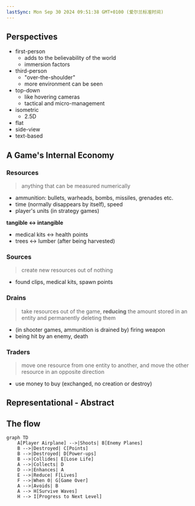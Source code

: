 ```yaml
---
lastSync: Mon Sep 30 2024 09:51:38 GMT+0100 (爱尔兰标准时间)
---
```

## Perspectives
+ first-person
	+ adds to the believability of the world
	+ immersion factors
+ third-person 
	+ "over-the-shoulder"
	+ more environment can be seen
+ top-down
	+ like hovering cameras
	+ tactical and micro-management
+ isometric
	+ 2.5D
+ flat
+ side-view
+ text-based

## A Game's Internal Economy
### Resources
>anything that can be measured numerically
+ ammunition: bullets, warheads, bombs, missiles, grenades etc.
+ time (normally disappears by itself), speed
+ player's units (in strategy games)

**tangible <-> intangible**
+ medical kits <-> health points
+ trees <-> lumber (after being harvested)
### Sources
>create new resources out of nothing
+ found clips, medical kits, spawn points
### Drains
>take resources out of the game, **reducing** the amount stored in an entity and permanently deleting them
+ (in shooter games, ammunition is drained by) firing weapon 
+ being hit by an enemy, death

### Traders
>move one resource from one entity to another, and move the other resource in an opposite direction
+ use money to buy (exchanged, no creation or destroy)
## Representational - Abstract

## The flow

``` mermaid
graph TD
    A[Player Airplane] -->|Shoots| B[Enemy Planes]
    B -->|Destroyed| C[Points]
    B -->|Destroyed| D[Power-ups]
    B -->|Collides| E[Lose Life]
    A -->|Collects| D
    D -->|Enhances| A
    E -->|Reduce| F[Lives]
    F -->|When 0| G[Game Over]
    A -->|Avoids| B
    A --> H[Survive Waves]
    H --> I[Progress to Next Level]

```